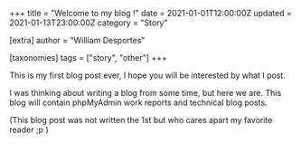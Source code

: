 +++
title = "Welcome to my blog !"
date = 2021-01-01T12:00:00Z
updated = 2021-01-13T23:00:00Z
category = "Story"

[extra]
author = "William Desportes"

[taxonomies]
tags = ["story", "other"]
+++

This is my first blog post ever, I hope you will be interested by what I post.

<!-- more -->

I was thinking about writing a blog from some time, but here we are.
This blog will contain phpMyAdmin work reports and technical blog posts.

(This blog post was not written the 1st but who cares apart my favorite reader ;p )
